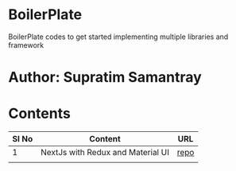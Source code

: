 # BoilerPlate

BoilerPlate codes to get started implementing multiple libraries and framework


# Author: Supratim Samantray

  

# Contents
|Sl No| Content  | URL |
|--|--|--|
| 1 | NextJs with Redux and Material UI  | [repo](https://github.com/super-sam/boilerplate/tree/master/next-redux-material-ui) |
|  |  |  |
